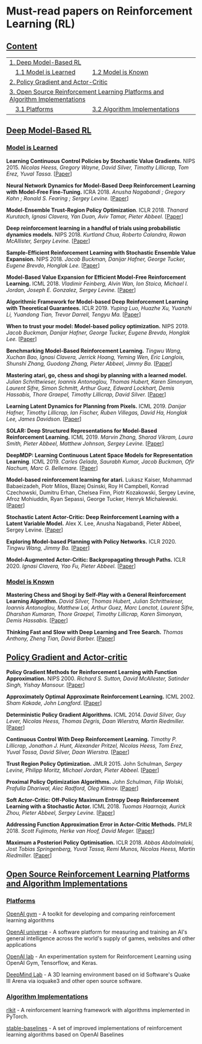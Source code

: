 # Must-read papers on Reinforcement Learning (RL)


## [Content](#content)

<table>
<tr><td colspan="2"><a href="#deep-model-based-rl">1. Deep Model-Based RL</a></td></tr>
<tr>
    <td>&emsp;<a href="#model-is-learned">1.1 Model is Learned</a></td>
    <td>&ensp;<a href="#model-is-known">1.2 Model is Known</a></td>
</tr>
<tr><td colspan="2"><a href="#policy-gradient-and-actor-critic">2. Policy Gradient and Actor-Critic</a></td></tr>
<tr><td colspan="2"><a href="#open-source-reinforcement-learning-platforms-and-algorithm-implementations">3. Open Source Reinforcement Learning Platforms and Algorithm Implementations</a></td></tr>
<tr>
    <td>&emsp;<a href="#platforms">3.1 Platforms</a></td>
    <td>&ensp;<a href="#algorithm-implementations">3.2 Algorithm Implementations</a></td>
</tr>
</table>

## [Deep Model-Based RL](#content)

### [Model is Learned](#content)

**Learning Continuous Control Policies by Stochastic Value Gradients.**  NIPS 2015. *Nicolas Heess, Gregory Wayne, David Silver, Timothy Lillicrap, Tom Erez, Yuval Tassa.* [[Paper](https://arxiv.org/abs/1510.09142)]

**Neural Network Dynamics for Model-Based Deep Reinforcement Learning with Model-Free Fine-Tuning.** ICRA 2018. *Anusha Nagabandi ; Gregory Kahn ; Ronald S. Fearing ; Sergey Levine.* [[Paper](https://arxiv.org/abs/1708.02596)]

**Model-Ensemble Trust-Region Policy Optimization**. ICLR 2018. *Thanard Kurutach, Ignasi Clavera, Yan Duan, Aviv Tamar, Pieter Abbeel.* [[Paper](https://openreview.net/forum?id=SJJinbWRZ&noteId=SJJinbWRZ)]

**Deep reinforcement learning in a handful of trials using probabilistic dynamics models.** NIPS 2018.  *Kurtland Chua, Roberto Calandra, Rowan McAllister, Sergey Levine.* [[Paper](http://papers.nips.cc/paper/7725-deep-reinforcement-learning-in-a-handful-of-trials-using-probabilistic-dynamics-models)]

**Sample-Efficient Reinforcement Learning with Stochastic Ensemble Value Expansion.** NIPS 2018. *Jacob Buckman, Danijar Hafner, George Tucker, Eugene Brevdo, Honglak Lee.* [[Paper](https://arxiv.org/abs/1807.01675)]

**Model-Based Value Expansion for Efficient Model-Free Reinforcement Learning.** ICML 2018. *Vladimir Feinberg, Alvin Wan, Ion Stoica, Michael I. Jordan, Joseph E. Gonzalez, Sergey Levine.* [[Paper](https://arxiv.org/abs/1803.00101)]

**Algorithmic Framework for Model-based Deep Reinforcement Learning with Theoretical Guarantees.** ICLR 2019. *Yuping Luo, Huazhe Xu, Yuanzhi Li, Yuandong Tian, Trevor Darrell, Tengyu Ma.* [[Paper](https://arxiv.org/abs/1807.03858)]

**When to trust your model: Model-based policy optimization.** NIPS 2019. *Jacob Buckman, Danijar Hafner, George Tucker, Eugene Brevdo, Honglak Lee.* [[Paper](http://papers.nips.cc/paper/9416-when-to-trust-your-model-model-based-policy-optimization)]

**Benchmarking Model-Based Reinforcement Learning.** *Tingwu Wang, Xuchan Bao, Ignasi Clavera, Jerrick Hoang, Yeming Wen, Eric Langlois, Shunshi Zhang, Guodong Zhang, Pieter Abbeel, Jimmy Ba.* [[Paper](https://arxiv.org/abs/1907.02057)]

**Mastering atari, go, chess and shogi by planning with a learned model.** *Julian Schrittwieser, Ioannis Antonoglou, Thomas Hubert, Karen Simonyan, Laurent Sifre, Simon Schmitt, Arthur Guez, Edward Lockhart, Demis Hassabis, Thore Graepel, Timothy Lillicrap, David Silver.* [[Paper](https://arxiv.org/abs/1911.08265)]

**Learning Latent Dynamics for Planning from Pixels.** ICML 2019.  *Danijar Hafner, Timothy Lillicrap, Ian Fischer, Ruben Villegas, David Ha, Honglak Lee, James Davidson.* [[Paper](http://proceedings.mlr.press/v97/hafner19a.html)]

**SOLAR: Deep Structured Representations for Model-Based Reinforcement Learning.** ICML 2019. *Marvin Zhang, Sharad Vikram, Laura Smith, Pieter Abbeel, Matthew Johnson, Sergey Levine.* [[Paper](http://proceedings.mlr.press/v97/zhang19m.html)]

**DeepMDP: Learning Continuous Latent Space Models for Representation Learning**. ICML 2019. *Carles Gelada, Saurabh Kumar, Jacob Buckman, Ofir Nachum, Marc G. Bellemare.* [[Paper](http://proceedings.mlr.press/v97/gelada19a.html)]

**Model-based reinforcement learning for atari.**  Lukasz Kaiser, Mohammad Babaeizadeh, Piotr Milos, Blazej Osinski, Roy H Campbell, Konrad Czechowski, Dumitru Erhan, Chelsea Finn, Piotr Kozakowski, Sergey Levine, Afroz Mohiuddin, Ryan Sepassi, George Tucker, Henryk Michalewski. [[Paper](https://arxiv.org/abs/1903.00374)]

**Stochastic Latent Actor-Critic: Deep Reinforcement Learning with a Latent Variable Model.** Alex X. Lee, Anusha Nagabandi, Pieter Abbeel, Sergey Levine. [[Paper](https://arxiv.org/abs/1907.00953)]

**Exploring Model-based Planning with Policy Networks.** ICLR 2020. *Tingwu Wang, Jimmy Ba.* [[Paper](https://arxiv.org/abs/1906.08649)]

**Model-Augmented Actor-Critic: Backpropagating through Paths.** ICLR 2020. *Ignasi Clavera, Yao Fu, Pieter Abbeel.* [[Paper](https://openreview.net/forum?id=Skln2A4YDB)]

### [Model is Known](#content)

**Mastering Chess and Shogi by Self-Play with a General Reinforcement Learning Algorithm.** *David Silver, Thomas Hubert, Julian Schrittwieser, Ioannis Antonoglou, Matthew Lai, Arthur Guez, Marc Lanctot, Laurent Sifre, Dharshan Kumaran, Thore Graepel, Timothy Lillicrap, Karen Simonyan, Demis Hassabis.* [[Paper](https://arxiv.org/abs/1712.01815)]

**Thinking Fast and Slow with Deep Learning and Tree Search.** *Thomas Anthony, Zheng Tian, David Barber.* [[Paper](https://arxiv.org/abs/1705.08439)]

## [Policy Gradient and Actor-critic](#content)

**Policy Gradient Methods for Reinforcement Learning with Function Approximation.** NIPS 2000. *Richard S. Sutton, David McAllester, Satinder Singh, Yishay Mansour.* [[Paper](https://papers.nips.cc/paper/1713-policy-gradient-methods-for-reinforcement-learning-with-function-approximation.pdf)]

**Approximately Optimal Approximate Reinforcement Learning.** ICML 2002. *Sham Kakade, John Langford.* [[Paper](https://people.eecs.berkeley.edu/~pabbeel/cs287-fa09/readings/KakadeLangford-icml2002.pdf)]

**Deterministic Policy Gradient Algorithms.** ICML 2014. *David Silver, Guy Lever, Nicolas Heess, Thomas Degris, Daan Wierstra, Martin Riedmiller.* [[Paper](http://proceedings.mlr.press/v32/silver14.pdf)]

**Continuous Control With Deep Reinforcement Learning.** *Timothy P. Lillicrap, Jonathan J. Hunt, Alexander Pritzel, Nicolas Heess, Tom Erez, Yuval Tassa, David Silver, Daan Wierstra.* [[Paper](https://arxiv.org/abs/1509.02971)]

**Trust Region Policy Optimization.** JMLR 2015. John Schulman, *Sergey Levine, Philipp Moritz, Michael Jordan, Pieter Abbeel.* [[Paper](https://arxiv.org/abs/1502.05477)]

**Proximal Policy Optimization Algorithms.** *John Schulman, Filip Wolski, Prafulla Dhariwal, Alec Radford, Oleg Klimov.* [[Paper](https://arxiv.org/abs/1707.06347)]

**Soft Actor-Critic: Off-Policy Maximum Entropy Deep Reinforcement Learning with a Stochastic Actor.** ICML 2018. *Tuomas Haarnoja, Aurick Zhou, Pieter Abbeel, Sergey Levine.* [[Paper](https://arxiv.org/abs/1801.01290)]


**Addressing Function Approximation Error in Actor-Critic Methods.** PMLR 2018. *Scott Fujimoto, Herke van Hoof, David Meger.* [[Paper](https://arxiv.org/abs/1802.09477)]

**Maximum a Posteriori Policy Optimisation.** ICLR 2018. *Abbas Abdolmaleki, Jost Tobias Springenberg, Yuval Tassa, Remi Munos, Nicolas Heess, Martin Riedmiller.* [[Paper](https://arxiv.org/abs/1806.06920)]

## [Open Source Reinforcement Learning Platforms and Algorithm Implementations](#content)

### [Platforms](#content)

[OpenAI gym](https://github.com/openai/gym) - A toolkit for developing and comparing reinforcement learning algorithms

[OpenAI universe](https://github.com/openai/universe) - A software platform for measuring and training an AI's general intelligence across the world's supply of games, websites and other applications

[OpenAI lab](https://github.com/kengz/openai_lab) - An experimentation system for Reinforcement Learning using OpenAI Gym, Tensorflow, and Keras.

[DeepMind Lab](https://github.com/deepmind/lab) - A 3D learning environment based on id Software's Quake III Arena via ioquake3 and other open source software.

### [Algorithm Implementations](#content)

[rlkit](https://github.com/vitchyr/rlkit) - A reinforcement learning framework with algorithms implemented in PyTorch.

[stable-baselines](https://github.com/hill-a/stable-baselines) - A set of improved implementations of reinforcement learning algorithms based on OpenAI Baselines

